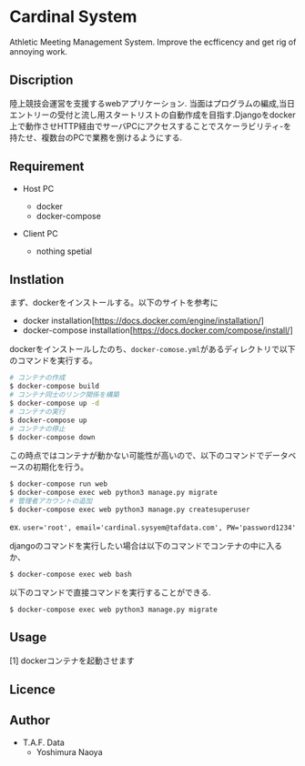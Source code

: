 # Cardinal System 
Athletic Meeting Management System. Improve the ecfficency and get rig of annoying work.


## Discription
陸上競技会運営を支援するwebアプリケーション. 当面はプログラムの編成,当日エントリーの受付と流し用スタートリストの自動作成を目指す.Djangoをdocker上で動作させHTTP経由でサーバPCにアクセスすることでスケーラビリティ-を持たせ、複数台のPCで業務を捌けるようにする.


## Requirement
+ Host PC
  + docker
  + docker-compose
  
+ Client PC
  + nothing spetial

## Instlation
まず、dockerをインストールする。以下のサイトを参考に
+ docker installation[https://docs.docker.com/engine/installation/]
+ docker-compose installation[https://docs.docker.com/compose/install/]

dockerをインストールしたのち、`docker-comose.yml`があるディレクトリで以下のコマンドを実行する。
```bash
# コンテナの作成
$ docker-compose build 
# コンテナ同士のリンク関係を構築
$ docker-compose up -d
# コンテナの実行
$ docker-compose up
# コンテナの停止
$ docker-compose down
```
この時点ではコンテナが動かない可能性が高いので、以下のコマンドでデータベースの初期化を行う。
```bash
$ docker-compose run web
$ docker-compose exec web python3 manage.py migrate
# 管理者アカウントの追加
$ docker-compose exec web python3 manage.py createsuperuser
```
ex. `user='root', email='cardinal.sysyem@tafdata.com', PW='password1234'`




djangoのコマンドを実行したい場合は以下のコマンドでコンテナの中に入るか、
```
$ docker-compose exec web bash
```
以下のコマンドで直接コマンドを実行することができる.
```
$ docker-compose exec web python3 manage.py migrate
```


## Usage
[1] dockerコンテナを起動させます



## Licence


## Author
+ T.A.F. Data
  + Yoshimura Naoya
  
